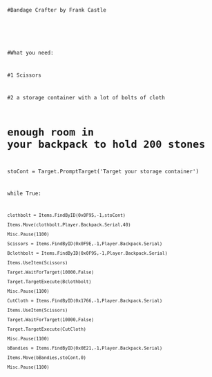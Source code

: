 
<code>

#Bandage Crafter by Frank Castle

#

#What you need:

#1 Scissors

#2 a storage container with a lot of bolts of cloth

# enough room in your backpack to hold 200 stones



stoCont = Target.PromptTarget('Target your storage container')

while True:

    clothbolt = Items.FindByID(0x0F95,-1,stoCont)

    Items.Move(clothbolt,Player.Backpack.Serial,40)

    Misc.Pause(1100)

    Scissors = Items.FindByID(0x0F9E,-1,Player.Backpack.Serial)

    Bclothbolt = Items.FindByID(0x0F95,-1,Player.Backpack.Serial)

    Items.UseItem(Scissors)

    Target.WaitForTarget(10000,False)

    Target.TargetExecute(Bclothbolt)

    Misc.Pause(1100)

    CutCloth = Items.FindByID(0x1766,-1,Player.Backpack.Serial)

    Items.UseItem(Scissors)

    Target.WaitForTarget(10000,False)

    Target.TargetExecute(CutCloth)

    Misc.Pause(1100)

    bBandies = Items.FindByID(0x0E21,-1,Player.Backpack.Serial)

    Items.Move(bBandies,stoCont,0)

    Misc.Pause(1100)

    

</code>    